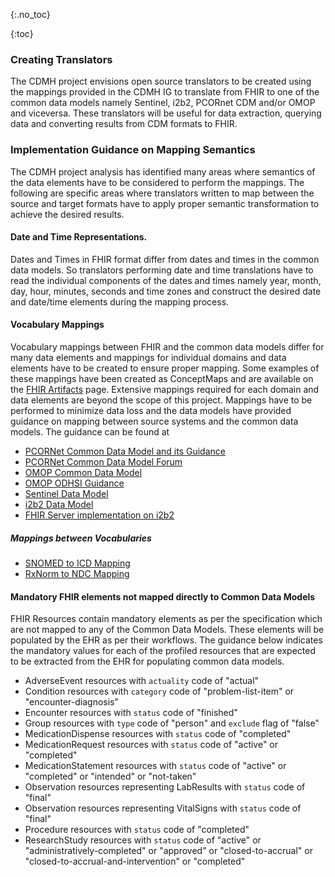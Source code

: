{:.no_toc}

<!-- TOC  the css styling for this is \pages\assets\css\project.css under 'markdown-toc'-->

{:toc}


### Creating Translators

The CDMH project envisions open source translators to be created using the mappings provided in the CDMH IG to translate from FHIR to one of the common data models namely Sentinel, i2b2, PCORnet CDM and/or OMOP and viceversa. These translators will be useful for data extraction, querying data and converting results from CDM formats to FHIR.

### Implementation Guidance on Mapping Semantics

The CDMH project analysis has identified many areas where semantics of the data elements have to be considered to perform the mappings. The following are specific areas where translators written to map between the source and target formats have to apply proper semantic transformation to achieve the desired results. 

#### Date and Time Representations.

Dates and Times in FHIR format differ from dates and times in the common data models. So translators performing date and time translations have to read the individual components of the dates and times namely year, month, day, hour, minutes, seconds and time zones and construct the desired date and date/time elements during the mapping process.

#### Vocabulary Mappings

Vocabulary mappings between FHIR and the common data models differ for many data elements and mappings for individual domains and data elements have to be created to ensure proper mapping. Some examples of these mappings have been created as ConceptMaps and are available on the [FHIR Artifacts](artifacts.html) page. Extensive mappings required for each domain and data elements are beyond the scope of this project. Mappings have to be performed to minimize data loss and the data models have provided guidance on mapping between source systems and the common data models. The guidance can be found at 

* [PCORNet Common Data Model and its Guidance](https://pcornet.org/wp-content/uploads/2020/12/PCORnet-Common-Data-Model-v60-2020_10_221.pdf)
* [PCORNet Common Data Model Forum](https://github.com/CDMFORUM)
* [OMOP Common Data Model](https://ohdsi.github.io/CommonDataModel/)
* [OMOP ODHSI Guidance](https://ohdsi.github.io/TheBookOfOhdsi/index.html)
* [Sentinel Data Model](https://www.sentinelinitiative.org/methods-data-tools/sentinel-common-data-model/sentinel-common-data-model)
* [i2b2 Data Model](https://community.i2b2.org/wiki/display/BUN/i2b2+Common+Data+Model+Documentation)
* [FHIR Server implementation on i2b2](https://www.researchgate.net/publication/319117737_A_Fast_Healthcare_Interoperability_Resources_FHIR_layer_implemented_over_i2b2)

##### Mappings between Vocabularies

* [SNOMED to ICD Mapping](https://www.nlm.nih.gov/research/umls/mapping_projects/snomedct_to_icd10cm.html)
* [RxNorm to NDC Mapping](https://www.nlm.nih.gov/research/umls/rxnorm/docs/techdoc.html)

#### Mandatory FHIR elements not mapped directly to Common Data Models

FHIR Resources contain mandatory elements as per the specification which are not mapped to any of the Common Data Models. These elements will be populated by the EHR as per their workflows. The guidance below indicates the mandatory values for each of the profiled resources that are expected to be extracted from the EHR for populating common data models. 

* AdverseEvent resources with ``actuality`` code of "actual"
* Condition resources with ``category`` code of "problem-list-item" or "encounter-diagnosis" 
* Encounter resources with ``status`` code of "finished" 
* Group resources with ``type`` code of "person" and ``exclude`` flag of "false" 
* MedicationDispense resources with ``status`` code of "completed" 
* MedicationRequest resources with ``status`` code of "active" or "completed" 
* MedicationStatement resources with ``status`` code of "active" or "completed" or "intended" or "not-taken" 
* Observation resources representing LabResults with ``status`` code of "final" 
* Observation resources representing VitalSigns with ``status`` code of "final" 
* Procedure resources with ``status`` code of "completed" 
* ResearchStudy resources with ``status`` code of "active" or "administratively-completed" or "approved" or "closed-to-accrual" or "closed-to-accrual-and-intervention" or "completed" 